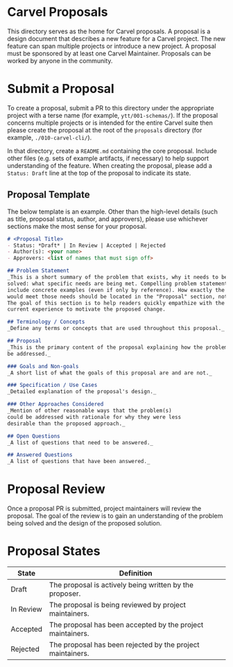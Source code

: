 # Carvel Proposals
This directory serves as the home for Carvel proposals. A proposal is a design
document that describes a new feature for a Carvel project. The new feature
can span multiple projects or introduce a new project. 
A proposal must be sponsored by at least one Carvel Maintainer.  Proposals can be worked by anyone in the community.

# Submit a Proposal
To create a proposal, submit a PR to this directory under the appropriate
project with a terse name (for example, `ytt/001-schemas/`). If the proposal concerns multiple projects or is
intended for the entire Carvel suite then please create the proposal at the root
of the `proposals` directory (for example, `./010-carvel-cli/`).

In that directory, create a `README.md` containing the core proposal. Include other files (e.g. sets of example artifacts, if necessary) to help support understanding of the feature.
When creating the proposal, please add a `Status: Draft` line at the top of the
proposal to indicate its state.

## Proposal Template
The below template is an example. Other than the high-level details (such as
title, proposal status, author, and approvers), please use whichever sections
make the most sense for your proposal.

```md
# <Proposal Title>
- Status: *Draft* | In Review | Accepted | Rejected
- Author(s): <your name>
- Approvers: <list of names that must sign off>

## Problem Statement
_This is a short summary of the problem that exists, why it needs to be
solved: what specific needs are being met. Compelling problem statements
include concrete examples (even if only by reference). How exactly the proposal
would meet those needs should be located in the "Proposal" section, not this one.
The goal of this section is to help readers quickly empathize with the target users'
current experience to motivate the proposed change.

## Terminology / Concepts
_Define any terms or concepts that are used throughout this proposal._

## Proposal
_This is the primary content of the proposal explaining how the problem(s) will
be addressed._

### Goals and Non-goals
_A short list of what the goals of this proposal are and are not._

### Specification / Use Cases
_Detailed explanation of the proposal's design._

### Other Approaches Considered
_Mention of other reasonable ways that the problem(s)
could be addressed with rationale for why they were less
desirable than the proposed approach._

## Open Questions
_A list of questions that need to be answered._

## Answered Questions
_A list of questions that have been answered._
```

# Proposal Review
Once a proposal PR is submitted, project maintainers will review the proposal.
The goal of the review is to gain an understanding of the problem being solved
and the design of the proposed solution.

# Proposal States
| State | Definition |
| --- | --- |
| Draft | The proposal is actively being written by the proposer. |
| In Review | The proposal is being reviewed by project maintainers. |
| Accepted | The proposal has been accepted by the project maintainers. |
| Rejected | The proposal has been rejected by the project maintainers. |
